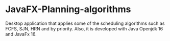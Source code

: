 # JavaFX-Planning-algorithms
Desktop application that applies some of the scheduling algorithms such as FCFS, SJN, HRN and by priority. Also, it is developed with Java Openjdk 16 and JavaFx 16.
